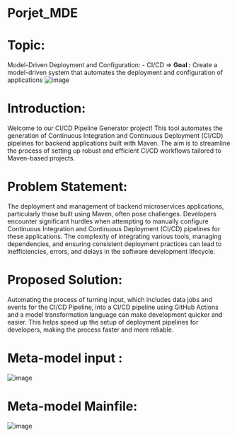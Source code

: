 # Porjet_MDE
# Topic:
  Model-Driven Deployment and Configuration:	- CI/CD
=> **Goal :** Create a model-driven system that automates the deployment and configuration of applications
![image](https://github.com/DEVhaitam/Porjet_MDE/assets/87667785/8fcf2eca-f60c-4ba3-81cb-9259a2b13115)
# Introduction:
Welcome to our CI/CD Pipeline Generator project! This tool automates the generation of Continuous Integration and Continuous Deployment (CI/CD) pipelines for backend applications built with Maven. The aim is to streamline the process of setting up robust and efficient CI/CD workflows tailored to Maven-based projects.
# Problem Statement:
The deployment and management of backend microservices applications, particularly those built using Maven, often pose challenges. Developers encounter significant hurdles when attempting to manually configure Continuous Integration and Continuous Deployment (CI/CD) pipelines for these applications. The complexity of integrating various tools, managing dependencies, and ensuring consistent deployment practices can lead to inefficiencies, errors, and delays in the software development lifecycle.
# Proposed Solution:
Automating the process of turning input, which includes data jobs and events for the CI/CD Pipeline, into a CI/CD pipeline using GitHub Actions and a model transformation language can make development quicker and easier. This helps speed up the setup of deployment pipelines for developers, making the process faster and more reliable.

# Meta-model input : 
![image](https://drive.google.com/file/d/1XgcupXxjnAtlZ7eikzjRQLejNUBW9W85/view?usp=drive_link)

# Meta-model Mainfile:
![image](https://drive.google.com/file/d/1PCnBzeXjYDANjROVDqbJbgQ6U4CcjzTI/view?usp=drive_link)
